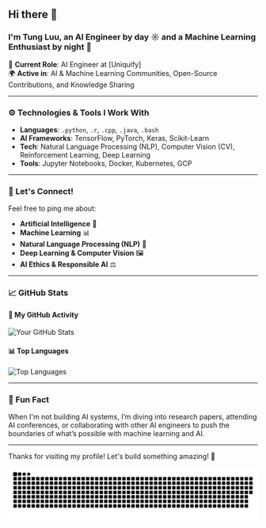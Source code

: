 ## Hi there 👋

<!--
**tuniepie/tuniepie** is a ✨ _special_ ✨ repository because its `README.md` (this file) appears on your GitHub profile.

Here are some ideas to get you started:

- 🔭 I’m currently working on ...
- 🌱 I’m currently learning ...
- 👯 I’m looking to collaborate on ...
- 🤔 I’m looking for help with ...
- 💬 Ask me about ...
- 📫 How to reach me: ...
- 😄 Pronouns: ...
- ⚡ Fun fact: ...
-->

### I'm Tung Luu, an **AI Engineer** by day ☼ and a **Machine Learning Enthusiast** by night 🌙

🔧 **Current Role**: AI Engineer at [Uniquify]  
🌍 **Active in**: AI & Machine Learning Communities, Open-Source Contributions, and Knowledge Sharing

---

### ⚙️ Technologies & Tools I Work With
- **Languages**: `.python`, `.r`, `.cpp`, `.java`, `.bash`
- **AI Frameworks**: TensorFlow, PyTorch, Keras, Scikit-Learn
- **Tech**: Natural Language Processing (NLP), Computer Vision (CV), Reinforcement Learning, Deep Learning
- **Tools**: Jupyter Notebooks, Docker, Kubernetes, GCP

---

### 💬 Let's Connect!
Feel free to ping me about:
- **Artificial Intelligence** 🤖
- **Machine Learning** 📊
- **Natural Language Processing (NLP)** 💬
- **Deep Learning & Computer Vision** 🖼
- **AI Ethics & Responsible AI** ⚖️

---

### 📈 GitHub Stats
#### 🚀 My GitHub Activity
![Your GitHub Stats](https://github-readme-stats.vercel.app/api?username=tuniepie&show_icons=true&count_private=true&hide=prs&theme=transparent&border_radius=8&title_color=fff&icon_color=ffcc00&bg_color=00000000)
#### 📊 Top Languages
![Top Languages](https://github-readme-stats.vercel.app/api/top-langs/?username=tuniepie&langs_count=6&layout=compact&theme=transparent&border_radius=8&title_color=fff&icon_color=ffcc00&bg_color=00000000)

---

### 🌟 Fun Fact
When I'm not building AI systems, I’m diving into research papers, attending AI conferences, or collaborating with other AI engineers to push the boundaries of what’s possible with machine learning and AI.

---

Thanks for visiting my profile! Let's build something amazing! 🚀

<picture>
  <source media="(prefers-color-scheme: dark)" srcset="https://raw.githubusercontent.com/tuniepie/tuniepie/output/github-contribution-grid-snake-dark.svg">
  <source media="(prefers-color-scheme: light)" srcset="https://raw.githubusercontent.com/tuniepie/tuniepie/output/github-contribution-grid-snake.svg">
  <img alt="github contribution grid snake animation" src="https://raw.githubusercontent.com/tuniepie/tuniepie/output/github-contribution-grid-snake.svg">
</picture>  
